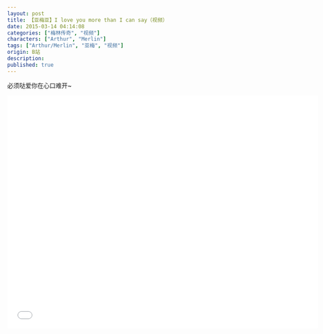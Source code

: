 ```yaml
---
layout: post
title: 【亚梅亚】I love you more than I can say（视频）
date: 2015-03-14 04:14:08
categories: ["梅林传奇", "视频"]
characters: ["Arthur", "Merlin"]
tags: ["Arthur/Merlin", "亚梅", "视频"]
origin: B站
description: 
published: true
---
```


必须哒爱你在心口难开\~

<iframe width="720" height="540" src="//player.bilibili.com/player.html?aid=2108129&bvid=BV1Cs411S7JP&cid=3270703&page=1" scrolling="no" border="0" frameborder="no" framespacing="0" allowfullscreen="true"> </iframe>
